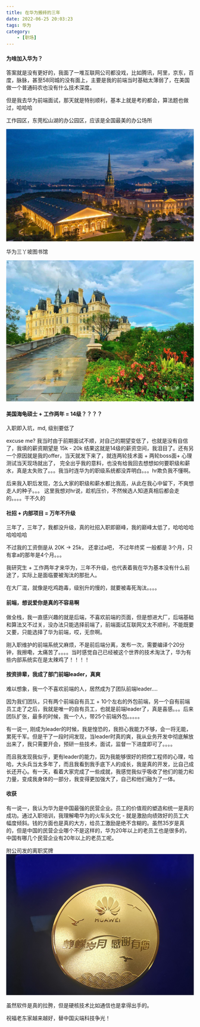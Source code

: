```yaml
---
title: 在华为搬砖的三年
date: 2022-06-25 20:03:23
tags: 华为
category:
    - [职场]
---
```


#### 为啥加入华为？
答案就是没有更好的，我面了一堆互联网公司都没戏，比如腾讯，阿里，京东，百度，脉脉，甚至58同城的没有面上，主要是我的前端当时基础太薄弱了，在美国做一个普通码农也没有什么技术深度。

但是我去华为前端面试，那天就是特别顺利，基本上就是考的都会，算法题也做过，哈哈哈

工作园区，东莞松山湖的办公园区，应该是全国最美的办公场所

![image](./images/huawei_office.jpeg)

华为三丫坡图书馆

![image](./images/huawei_library.jpeg)

#### 美国海龟硕士 + 工作两年 = 14级？？？？
入职即入坑，md, 级别要低了

excuse me? 我当时由于前期面试不顺，对自己的期望变低了，也就是没有自信了，我填的薪资期望是 15k - 20k 结果这就是14级的薪资空间，我泪目了。还有另一个原因就是我的offer，当天就发下来了，就连两轮技术面 + 两轮boss面+ 心理测试当天现场就出了， 完全出乎我的意料，也没有给我回去想想如何要职级和薪水，真是太失败了。。。我当时连华为的职级系统都没弄明白。。。hr欺负我不懂啊。

后来我入职后发现，怎么大家的职级和薪水都比我高，从此在我心中留下，不爽想走人的种子。。。 这里我想对hr说，趁机压价，不然候选人知道真相后都会走的。。。。干不久的

#### 社招 + 内部项目 = 万年不升级
三年了，三年了，我都没升级，真的社招入职即巅峰，我的巅峰太低了，哈哈哈哈哈哈哈哈

不过我的工资倒是从 20K -> 25k， 还拿过a吧， 不过年终奖 一般都是 3个月，只有拿a的那年是4个月。。。

我研究生 + 工作两年才来华为，三年不升级，也代表着我在华为基本没有什么前途了，实际上是面临要被淘汰的那批人。

在大厂混，就像是吃鸡跑毒，级别升的慢的，就要被毒死淘汰。。。。

#### 前端，想说爱你是真的不容易啊
做全栈，我一直感兴趣的就是后端，不喜欢前端的页面，但是想进大厂，后端基础和算法又不过关，没办法只能选择前端了，前端面试互联网又太不顺利，不能既要又要，只能选择了华为前端，哎，无奈啊。

刚入职维护的前端系统又麻烦，不是前后端分离，发布一次，需要编译个20分钟，我擦嘞，太痛苦了。。。。当时感觉自己已经被这个世界的技术淘汰了，华为有些内部系统实在是太辣鸡了！！！！

#### 按资排辈，我成了部门前端leader，真爽
难以想象，我一个不喜欢前端的人，居然成为了团队前端leader....

因为我们团队，只有两个前端自有员工 + 10个左右的外包前端，另一个自有前端员工走了之后，我就是唯一的自有员工，也就是前端leader了，真是喜感。。。后来团队扩张，最多的时候，我一个人，带25个前端外包。。。。。

有一说一, 刚成为leader的时候，我是惶恐的，我担心我能力不够，会一将无能，累死千军。但是干了一段时间发现，当leader时真的爽，我从业务开发中彻底解放出来了，我只需要开会，预研一些技术，面试，监督一下进度即可了。。。。

而且我发现我似乎，更有leader的能力，因为我能够很好的把控工程师的心理，哈哈，大头兵当太多年了，而且我看到我手底下人的成长，我是真的开发，比自己成长还开心。有一天，看着大家完成了一些成就，我感觉我似乎吸收了他们的能力和力量，变成我身体的一部分，我变得更加强大了，自己和他们融为了一体。

#### 收获
有一说一，我认为华为是中国最强的民营企业。员工的价值观的塑造和统一是真的成功。通过入职培训，我理解嘞华为的火车头文化 - 就是激励向绩效好的员工大幅度倾斜。钱的方面也是真的大方，给员工激励是绝不含糊的。虽然35岁是真的，但是中国的民营企业哪个不是这样的，华为20年以上的老员工也是很多的，中国有哪几个民营企业有20年以上的老员工呢。 

附公司发的离职奖牌
![image](./images/huawei_medal.jpg)


虽然软件是真的拉胯，但是硬核技术比如通信也是拿得出手的。

祝福老东家越来越好，替中国尖端科技争光！